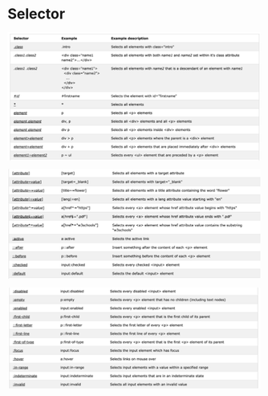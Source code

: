 # Selector

![](../.gitbook/assets/image.png)

![](../.gitbook/assets/image%20%2827%29.png)

![](../.gitbook/assets/image%20%2828%29.png)



